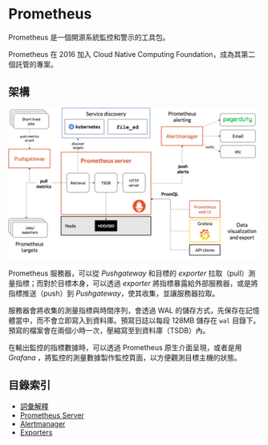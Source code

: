 # Prometheus

Prometheus 是一個開源系統監控和警示的工具包。

Prometheus 在 2016 加入 Cloud Native Computing Foundation，成為其第二個託管的專案。

## 架構

![](../img/prometheus/prometheus-01.png)

Prometheus 服務器，可以從 *Pushgateway* 和目標的 *exporter* 拉取（pull）測量指標；而對於目標本身，可以透過 *exporter* 將指標暴露給外部服務器，或是將指標推送（push）到 *Pushgateway*，使其收集，並讓服務器拉取。

服務器會將收集的測量指標與時間序列，會透過 WAL 的儲存方式，先保存在記憶體當中，而不會立即寫入到資料庫。預寫日誌以每段 128MB 儲存在 `wal` 目錄下。預寫的檔案會在兩個小時一次，壓縮寫至到資料庫（TSDB）內。

在輸出監控的指標數據時，可以透過 Prometheus 原生介面呈現，或者是用 *Grafana*
，將監控的測量數據製作監控頁面，以方便觀測目標主機的狀態。

## 目錄索引

- [詞彙解釋](./glossary.md)
- [Prometheus Server](./server)
- [Alertmanager](./alertmanager)
- [Exporters](https://github.com/48763/prom-client-ex)